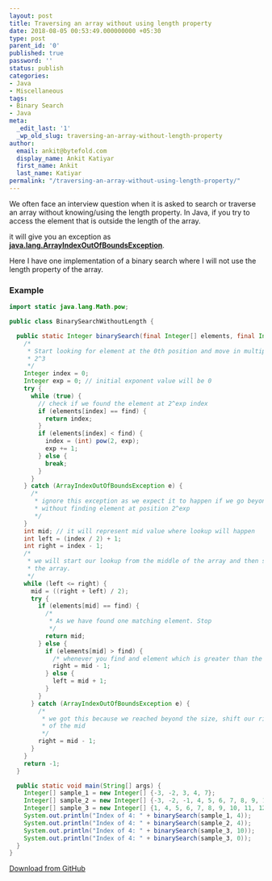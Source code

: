 ```yaml
---
layout: post
title: Traversing an array without using length property
date: 2018-08-05 00:53:49.000000000 +05:30
type: post
parent_id: '0'
published: true
password: ''
status: publish
categories:
- Java
- Miscellaneous
tags:
- Binary Search
- Java
meta:
  _edit_last: '1'
  _wp_old_slug: traversing-an-array-without-length-property
author:
  email: ankit@bytefold.com
  display_name: Ankit Katiyar
  first_name: Ankit
  last_name: Katiyar
permalink: "/traversing-an-array-without-using-length-property/"
---
```


We often face an interview question when it is asked to search or traverse an array without knowing/using the length property. In Java, if you try to access the element that is outside the length of the array.

it will give you an exception as [**java.lang.ArrayIndexOutOfBoundsException**](https://docs.oracle.com/javase/7/docs/api/java/lang/ArrayIndexOutOfBoundsException.html).


Here I have one implementation&nbsp;of a binary search where I will not use the length property of the array.

### Example
```java
import static java.lang.Math.pow;

public class BinarySearchWithoutLength {

  public static Integer binarySearch(final Integer[] elements, final Integer find) {
    /*
     * Start looking for element at the 0th position and move in multiple of 2. like 2^0, 2^1, 2^2,
     * 2^3
     */
    Integer index = 0;
    Integer exp = 0; // initial exponent value will be 0
    try {
      while (true) {
        // check if we found the element at 2^exp index
        if (elements[index] == find) {
          return index;
        }
        if (elements[index] < find) {
          index = (int) pow(2, exp);
          exp += 1;
        } else {
          break;
        }
      }
    } catch (ArrayIndexOutOfBoundsException e) {
      /*
       * ignore this exception as we expect it to happen if we go beyond the size of the array
       * without finding element at position 2^exp
       */
    }
    int mid; // it will represent mid value where lookup will happen
    int left = (index / 2) + 1;
    int right = index - 1;
    /*
     * we will start our lookup from the middle of the array and then shift towards other half of
     * the array.
     */
    while (left <= right) {
      mid = ((right + left) / 2);
      try {
        if (elements[mid] == find) {
          /*
           * As we have found one matching element. Stop
           */
          return mid;
        } else {
          if (elements[mid] > find) {
            /* whenever you find and element which is greater than the find */
            right = mid - 1;
          } else {
            left = mid + 1;
          }
        }
      } catch (ArrayIndexOutOfBoundsException e) {
        /*
         * we got this because we reached beyond the size, shift our right index to one place left
         * of the mid
         */
        right = mid - 1;
      }
    }
    return -1;
  }

  public static void main(String[] args) {
    Integer[] sample_1 = new Integer[] {-3, -2, 3, 4, 7};
    Integer[] sample_2 = new Integer[] {-3, -2, -1, 4, 5, 6, 7, 8, 9, 10, 11, 12, 13};
    Integer[] sample_3 = new Integer[] {1, 4, 5, 6, 7, 8, 9, 10, 11, 12, 13};
    System.out.println("Index of 4: " + binarySearch(sample_1, 4));
    System.out.println("Index of 4: " + binarySearch(sample_2, 4));
    System.out.println("Index of 4: " + binarySearch(sample_3, 10));
    System.out.println("Index of 4: " + binarySearch(sample_3, 0));
  }
}
```

[Download from GitHub](https://github.com/ankitkatiyar91/bytefold/blob/master/java/BinarySearchWithoutLength.java)


